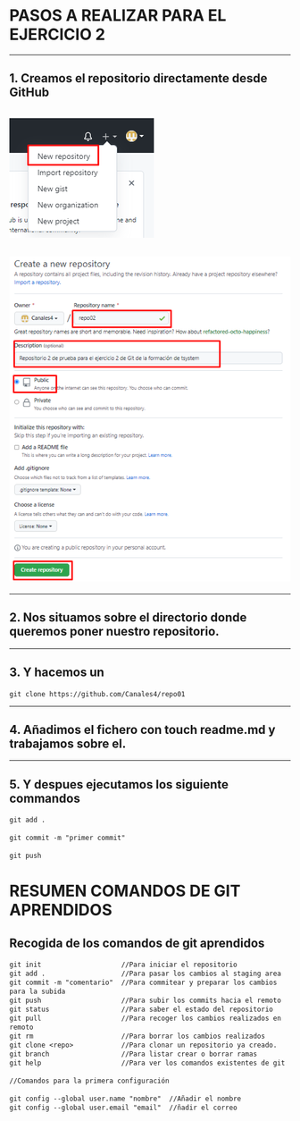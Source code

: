 # PASOS A REALIZAR PARA EL EJERCICIO 2
---
## 1. Creamos el repositorio directamente desde GitHub
## ![alt text](./img1.png)
## ![alt text](./img2.png)
---
## 2. Nos situamos sobre el directorio donde queremos poner nuestro repositorio.
---
##  3. Y hacemos un  
``` 
git clone https://github.com/Canales4/repo01
```
---
## 4. Añadimos el fichero con touch readme.md y trabajamos sobre el.
---
## 5. Y despues ejecutamos los siguiente commandos
``` 
git add .

git commit -m "primer commit"

git push 
```

# RESUMEN COMANDOS DE GIT APRENDIDOS

## Recogida de los comandos de git aprendidos

```
git init                    //Para iniciar el repositorio
git add .                   //Para pasar los cambios al staging area
git commit -m "comentario"  //Para commitear y preparar los cambios para la subida
git push                    //Para subir los commits hacia el remoto
git status                  //Para saber el estado del repositorio
git pull                    //Para recoger los cambios realizados en remoto
git rm                      //Para borrar los cambios realizados
git clone <repo>            //Para clonar un repositorio ya creado.
git branch                  //Para listar crear o borrar ramas
git help                    //Para ver los comandos existentes de git

//Comandos para la primera configuración

git config --global user.name "nombre"  //Añadir el nombre
git config --global user.email "email"  //ñadir el correo

```